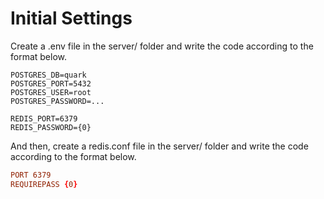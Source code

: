 # Initial Settings
Create a .env file in the server/ folder and write the code according to the format below.

```env
POSTGRES_DB=quark
POSTGRES_PORT=5432
POSTGRES_USER=root
POSTGRES_PASSWORD=...

REDIS_PORT=6379
REDIS_PASSWORD={0}
```

And then, create a redis.conf file in the server/ folder and write the code according to the format below.

```conf
PORT 6379
REQUIREPASS {0}
```